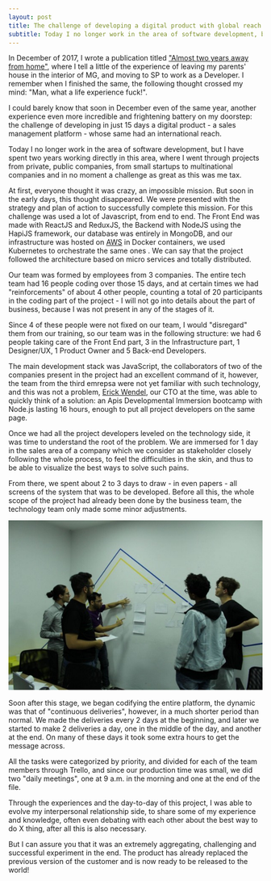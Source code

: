 ```yaml
---
layout: post
title: The challenge of developing a digital product with global reach in 15 days
subtitle: Today I no longer work in the area of software development, but I have spent two years working directly in this area, where I went through projects from private, public companies, from small startups to multinational companies and in no moment a challenge as great as this was me tax...
---
```


In December of 2017, I wrote a publication titled ["Almost two years away from home"](https://www.linkedin.com/pulse/quase-dois-anos-longe-de-casa-heitor-gouv%C3%AAa/), where I tell a little of the experience of leaving my parents' house in the interior of MG, and moving to SP to work as a Developer. I remember when I finished the same, the following thought crossed my mind: "Man, what a life experience fuck!".

I could barely know that soon in December even of the same year, another experience even more incredible and frightening battery on my doorstep: the challenge of developing in just 15 days a digital product - a sales management platform - whose same had an international reach.

Today I no longer work in the area of software development, but I have spent two years working directly in this area, where I went through projects from private, public companies, from small startups to multinational companies and in no moment a challenge as great as this was me tax.

At first, everyone thought it was crazy, an impossible mission. But soon in the early days, this thought disappeared. We were presented with the strategy and plan of action to successfully complete this mission. For this challenge was used a lot of Javascript, from end to end. The Front End was made with ReactJS and ReduxJS, the Backend with NodeJS using the HapiJS framework, our database was entirely in MongoDB, and our infrastructure was hosted on [AWS](https://aws.amazon.com/) in Docker containers, we used Kubernetes to orchestrate the same ones . We can say that the project followed the architecture based on micro services and totally distributed.

Our team was formed by employees from 3 companies. The entire tech team had 16 people coding over those 15 days, and at certain times we had "reinforcements" of about 4 other people, counting a total of 20 participants in the coding part of the project - I will not go into details about the part of business, because I was not present in any of the stages of it.

Since 4 of these people were not fixed on our team, I would "disregard" them from our training, so our team was in the following structure: we had 6 people taking care of the Front End part, 3 in the Infrastructure part, 1 Designer/UX, 1 Product Owner and 5 Back-end Developers.

The main development stack was JavaScript, the collaborators of two of the companies present in the project had an excellent command of it, however, the team from the third emrepsa were not yet familiar with such technology, and this was not a problem, [Erick Wendel](https://www.linkedin.com/in/erickwendel), our CTO at the time, was able to quickly think of a solution: an Apis Developmental Immersion bootcamp with Node.js lasting 16 hours, enough to put all project developers on the same page.

Once we had all the project developers leveled on the technology side, it was time to understand the root of the problem. We are immersed for 1 day in the sales area of a company which we consider as stakeholder closely following the whole process, to feel the difficulties in the skin, and thus to be able to visualize the best ways to solve such pains.

From there, we spent about 2 to 3 days to draw - in even papers - all screens of the system that was to be developed. Before all this, the whole scope of the project had already been done by the business team, the technology team only made some minor adjustments.

![Image](/images/posts/project.jpeg)

Soon after this stage, we began codifying the entire platform, the dynamic was that of "continuous deliveries", however, in a much shorter period than normal. We made the deliveries every 2 days at the beginning, and later we started to make 2 deliveries a day, one in the middle of the day, and another at the end. On many of these days it took some extra hours to get the message across.

All the tasks were categorized by priority, and divided for each of the team members through Trello, and since our production time was small, we did two "daily meetings", one at 9 a.m. in the morning and one at the end of the file.

Through the experiences and the day-to-day of this project, I was able to evolve my interpersonal relationship side, to share some of my experience and knowledge, often even debating with each other about the best way to do X thing, after all this is also necessary.

But I can assure you that it was an extremely aggregating, challenging and successful experiment in the end. The product has already replaced the previous version of the customer and is now ready to be released to the world!
